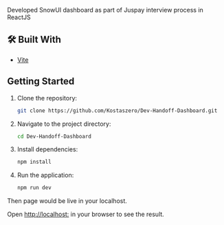 Developed SnowUI dashboard as part of Juspay interview process in ReactJS

## 🛠️ Built With
- [Vite](https://vitejs.dev/)

## Getting Started

1.  Clone the repository:
    ```sh
    git clone https://github.com/Kostaszero/Dev-Handoff-Dashboard.git
    ```
2.  Navigate to the project directory:
    ```sh
    cd Dev-Handoff-Dashboard
    ```
3.  Install dependencies:
    ```sh
    npm install
    ```
4.  Run the application:
    ```sh
    npm run dev
    ```
    
Then page would be live in your localhost.

Open [http://localhost:<port>](http://localhost:<port>) in your browser to see the result.
